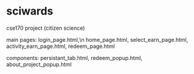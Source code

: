 # sciwards
cse170 project (citizen science)

main pages:
login_page.html,\n
home_page.html,
select_earn_page.html,
activity_earn_page.html,
redeem_page.html

components:
persistant_tab.html,
redeem_popup.html,
about_project_popup.html



